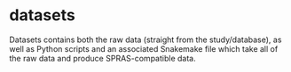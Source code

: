 # datasets

Datasets contains both the raw data (straight from the study/database), as well as Python scripts and an associated Snakemake file
which take all of the raw data and produce SPRAS-compatible data.
